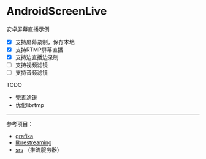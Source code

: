 # AndroidScreenLive
安卓屏幕直播示例
- [x] 支持屏幕录制，保存本地
- [x] 支持RTMP屏幕直播
- [x] 支持边直播边录制
- [ ] 支持视频滤镜
- [ ] 支持音频滤镜

TODO
* 完善滤镜
* 优化librtmp

----
参考项目：
* [grafika](https://github.com/google/grafika)
* [librestreaming](https://github.com/lakeinchina/librestreaming)
* [srs](https://github.com/ossrs/srs) （推流服务器）